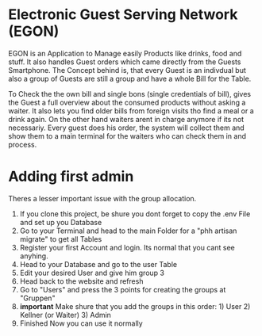 # Electronic Guest Serving Network (EGON)
EGON is an Application to Manage easily Products like drinks, food and stuff. 
It also handles Guest orders which came directly from the Guests Smartphone. The Concept behind is, that every Guest is an 
indivdual but also a group of Guests are still a group and have a whole Bill for the Table.

To Check the the own bill and single bons (single credentials of bill), gives the Guest a full overview about the consumed products without asking a waiter. It also lets you find older bills from foreign visits tho find a meal or a drink again.
On the other hand waiters arent in charge anymore if its not necessariy. Every guest does his order, the system will collect them and show them to a main terminal for the waiters who can check them in and process.

# Adding first admin
Theres a lesser important issue with the group allocation. 
1) If you clone this project, be shure you dont forget to copy the .env File and set up you Database
2) Go to your Terminal and head to the main Folder for a "phh artisan migrate" to get all Tables
3) Register your first Account and login. Its normal that you cant see anyhing.
4) Head to your Database and go to the user Table
5) Edit your desired User and give him group 3
6) Head back to the website and refresh
7) Go to "Users" and press the 3 points for creating the groups at "Gruppen"
8) **important** Make shure that you add the groups in this order: 1) User 2) Kellner (or Waiter) 3) Admin
9) Finished Now you can use it normally